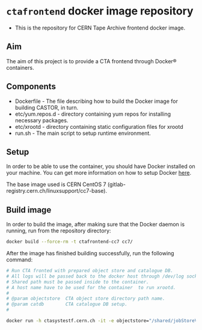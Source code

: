 # `ctafrontend` docker image repository
  - This is the repository for CERN Tape Archive frontend docker image.


## Aim

The aim of this project is to provide a CTA frontend through Docker® containers.

## Components

* Dockerfile      - The file describing how to build the Docker image for building CASTOR, in turn.
* etc/yum.repos.d - directory containing yum repos for installing necessary packages.
* etc/xrootd      - directory containing static configuration files for xrootd 
* run.sh          - The main script to setup runtime environment.

## Setup

In order to be able to use the container, you should have Docker installed on your machine. You can get more information on how to setup Docker [here](https://docs.docker.com/linux/).

The base image used is CERN CentOS 7 (gitlab-registry.cern.ch/linuxsupport/cc7-base).

## Build image

In order to build the image, after making sure that the Docker daemon is running, run from the repository directory:

```bash
docker build --force-rm -t ctafrontend-cc7 cc7/
```

After the image has finished building successfully, run the following command:

```bash
# Run CTA fronted with prepared object store and catalogue DB. 
# All logs will be passed back to the docker host through /dev/log socket. 
# Shared path must be passed inside to the container.
# A host name have to be used for the container  to run xrootd.
#
# @param objectstore  CTA object store directory path name.
# @param catdb        CTA catalogue DB setup.
#

docker run -h ctasystestf.cern.ch -it -e objectstore="/shared/jobStoreVFS1FlpYW" -e catdb="sqlite:/shared/sqliteDb/db" -v /dev/log:/dev/log -v /opt/cta/docker:/shared ctafrontend-cc7
```

